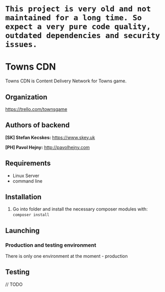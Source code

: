 # `This project is very old and not maintained for a long time. So expect a very pure code quality, outdated dependencies and security issues.`

# Towns CDN

Towns CDN is Content Delivery Network for Towns game.

## Organization

https://trello.com/townsgame

## Authors of backend

**[SK] Stefan Kecskes:** https://www.skey.uk

**[PH] Pavol Hejny:** http://pavolhejny.com


## Requirements

- Linux Server
- command line


## Installation

1. Go into folder and install the necessary composer modules with: `composer install`

## Launching

### Production and testing environment

There is only one environment at the moment - production

## Testing

// TODO
